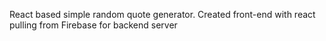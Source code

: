 React based simple random quote generator.
Created front-end with react pulling from Firebase for backend server
